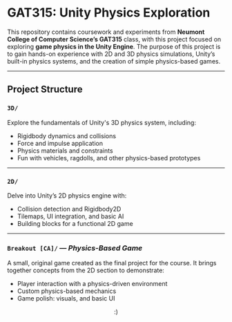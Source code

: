# GAT315: Unity Physics Exploration

This repository contains coursework and experiments from **Neumont College of Computer Science’s GAT315** class, with this project focused on exploring **game physics in the Unity Engine**. The purpose of this project is to gain hands-on experience with 2D and 3D physics simulations, Unity’s built-in physics systems, and the creation of simple physics-based games.

---

## Project Structure

### `3D/`
Explore the fundamentals of Unity's 3D physics system, including:

- Rigidbody dynamics and collisions  
- Force and impulse application  
- Physics materials and constraints  
- Fun with vehicles, ragdolls, and other physics-based prototypes

---

### `2D/`
Delve into Unity’s 2D physics engine with:

- Collision detection and Rigidbody2D  
- Tilemaps, UI integration, and basic AI  
- Building blocks for a functional 2D game

---

### `Breakout [CA]/` — *Physics-Based Game*
A small, original game created as the final project for the course. It brings together concepts from the 2D section to demonstrate:

- Player interaction with a physics-driven environment  
- Custom physics-based mechanics  
- Game polish: visuals, and basic UI

<p align="center">
  :)
</p>
